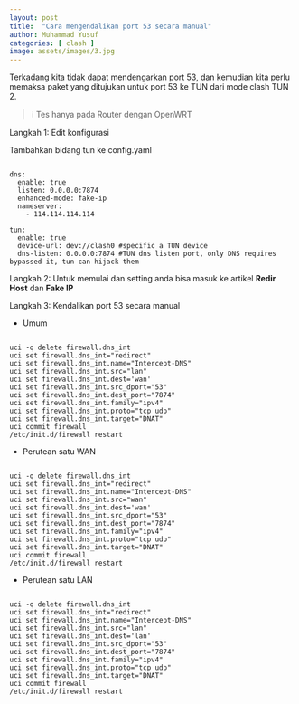 ```yaml
---
layout: post
title:  "Cara mengendalikan port 53 secara manual"
author: Muhammad Yusuf
categories: [ clash ]
image: assets/images/3.jpg
---
```

Terkadang kita tidak dapat mendengarkan port 53, dan kemudian kita perlu memaksa paket yang ditujukan untuk port 53 ke TUN dari mode clash TUN 2.

> ℹ Tes hanya pada Router dengan OpenWRT

Langkah 1: Edit konfigurasi

Tambahkan bidang tun ke config.yaml

<pre><code class="language-html">
dns:
  enable: true
  listen: 0.0.0.0:7874
  enhanced-mode: fake-ip
  nameserver:
    - 114.114.114.114

tun:
  enable: true
  device-url: dev://clash0 #specific a TUN device
  dns-listen: 0.0.0.0:7874 #TUN dns listen port, only DNS requires bypassed it, tun can hijack them
</code></pre>

Langkah 2: Untuk memulai dan setting anda bisa masuk ke artikel **Redir Host** dan **Fake IP**

Langkah 3: Kendalikan port 53 secara manual

- Umum
<pre><code class="language-html">
uci -q delete firewall.dns_int
uci set firewall.dns_int="redirect"
uci set firewall.dns_int.name="Intercept-DNS"
uci set firewall.dns_int.src="lan"
uci set firewall.dns_int.dest='wan'
uci set firewall.dns_int.src_dport="53"
uci set firewall.dns_int.dest_port="7874"
uci set firewall.dns_int.family="ipv4"
uci set firewall.dns_int.proto="tcp udp"
uci set firewall.dns_int.target="DNAT"
uci commit firewall
/etc/init.d/firewall restart
</code></pre>

- Perutean satu WAN
<pre><code class="language-html">
uci -q delete firewall.dns_int
uci set firewall.dns_int="redirect"
uci set firewall.dns_int.name="Intercept-DNS"
uci set firewall.dns_int.src="wan"
uci set firewall.dns_int.dest='wan'
uci set firewall.dns_int.src_dport="53"
uci set firewall.dns_int.dest_port="7874"
uci set firewall.dns_int.family="ipv4"
uci set firewall.dns_int.proto="tcp udp"
uci set firewall.dns_int.target="DNAT"
uci commit firewall
/etc/init.d/firewall restart
</code></pre>

- Perutean satu LAN
<pre><code class="language-html">
uci -q delete firewall.dns_int
uci set firewall.dns_int="redirect"
uci set firewall.dns_int.name="Intercept-DNS"
uci set firewall.dns_int.src="lan"
uci set firewall.dns_int.dest='lan'
uci set firewall.dns_int.src_dport="53"
uci set firewall.dns_int.dest_port="7874"
uci set firewall.dns_int.family="ipv4"
uci set firewall.dns_int.proto="tcp udp"
uci set firewall.dns_int.target="DNAT"
uci commit firewall
/etc/init.d/firewall restart
</code></pre>
